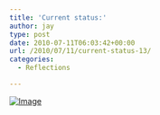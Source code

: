 ```yaml
---
title: 'Current status:'
author: jay
type: post
date: 2010-07-11T06:03:42+00:00
url: /2010/07/11/current-status-13/
categories:
  - Reflections

---
```

[![Image][1]][2]

 [1]: http://sysadminrambles.files.wordpress.com/2010/07/image-scaled10001.jpg?w=300
 [2]: http://sysadminrambles.files.wordpress.com/2010/07/image-scaled10001.jpg